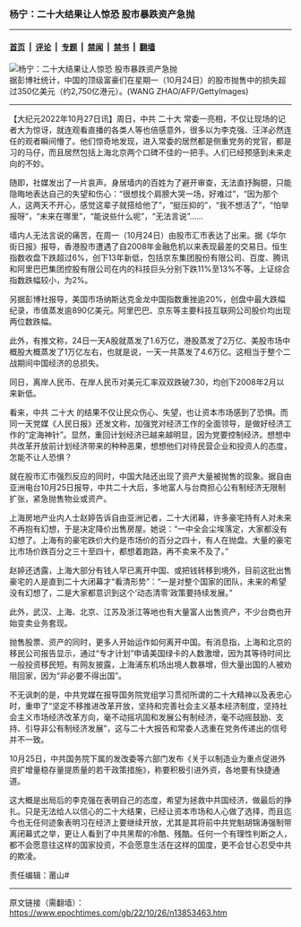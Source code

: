 ### 杨宁：二十大结果让人惊恐 股市暴跌资产急抛

---

#### [首页](../../../..?n13853463) &nbsp;|&nbsp; [评论](../../../../../epoch-comment?n13853463) &nbsp;|&nbsp; [专题](../../../../../epoch-special?n13853463) &nbsp;|&nbsp; [禁闻](../../../../../epoch-news?n13853463) &nbsp;|&nbsp; [禁书](../../../../../books?n13853463) &nbsp;|&nbsp; [翻墙](https://github.com/gfw-breaker/nogfw/blob/master/README.md?n13853463)


<div><img alt="杨宁：二十大结果让人惊恐 股市暴跌资产急抛" class="attachment-djy_600_400 size-djy_600_400 wp-post-image" src="https://i.epochtimes.com/assets/uploads/2022/10/id13852985-2ad4085685ea29fb86125772a5f075c4_1200x1200@1200x1200-600x400.jpg"/>
<div class="caption">
 据彭博社统计，中国的顶级富豪们在星期一（10月24日）的股市抛售中的损失超过350亿美元（约2,750亿港元）。(WANG ZHAO/AFP/GettyImages)
</div></div><hr/><div class="post_content" id="artbody" itemprop="articleBody">
 <!-- article content begin -->
 <p>
  【大纪元2022年10月27日讯】周日，中共
  <ok href="https://www.epochtimes.com/gb/tag/%E4%BA%8C%E5%8D%81%E5%A4%A7.html">
   二十大
  </ok>
  常委一亮相，不仅让现场的记者大为惊讶，就连观看直播的各类人等也倍感意外，很多以为李克强、汪洋必然连任的观者瞬间懵了。他们惊奇地发现，进入常委的居然都是侧重党务的党官，都是习的马仔，而且居然包括上海北京两个口碑不佳的一把手。人们已经预感到未来走向的不妙。
 </p>
 <p>
  随即，社媒发出了一片哀声。身居墙内的百姓为了避开审查，无法直抒胸臆，只能隐晦地表达自己的失望和伤心：“很想找个肩膀大哭一场，好难过”，“因为那个人，这两天不开心，感觉这辈子就搭给他了”，“挺压抑的”，“我不想活了”，“怕举报呀”，“未来在哪里”，“能说些什么呢”，“无法言说”……
 </p>
 <p>
  墙内人无法言说的痛苦，在周一（10月24日）由股市汇市表达了出来。据《华尔街日报》报导，香港股市遭遇了自2008年金融危机以来表现最差的交易日。恒生指数收盘下跌超过6%，创下13年新低，包括京东集团股份有限公司、百度、腾讯和阿里巴巴集团控股有限公司在内的科技巨头分别下跌11%至13%不等。上证综合指数跌幅较小，为2%。
 </p>
 <p>
  另据彭博社报导，美国市场纳斯达克金龙中国指数重挫逾20%，创盘中最大跌幅纪录，市值蒸发逾890亿美元。阿里巴巴、京东等主要科技互联网公司股价均出现两位数跌幅。
 </p>
 <p>
  此外，有推文称，24日一天A股就蒸发了1.6万亿，港股蒸发了2万亿、美股市场中概股大概蒸发了1万亿左右，也就是说，一天一共蒸发了4.6万亿。这相当于整个二战期间中国经济的总损失。
 </p>
 <p>
  同日，离岸人民币、在岸人民币对美元汇率双双跌破7.30，均创下2008年2月以来新低。
 </p>
 <p>
  看来，中共
  <ok href="https://www.epochtimes.com/gb/tag/%E4%BA%8C%E5%8D%81%E5%A4%A7.html">
   二十大
  </ok>
  的结果不仅让民众伤心、失望，也让资本市场感到了恐惧。而同一天党媒《人民日报》还发文称，加强党对经济工作的全面领导，是做好经济工作的“定海神针”。显然，重回计划经济已越来越明显，因为党要控制经济。想想中共改革开放前计划经济带来的种种恶果，想想他们对待民营企业和投资人的态度，怎能不让人恐惧？
 </p>
 <p>
  就在股市汇市强烈反应的同时，中国大陆还出现了资产大量被抛售的现象。据自由亚洲电台10月25日报导，中共二十大后，多地富人与台商担心公有制经济无限制扩张，紧急抛售物业或资产。
 </p>
 <p>
  上海房地产业内人士赵婷告诉自由亚洲记者，二十大闭幕，许多豪宅持有人对未来不再抱有幻想，于是决定降价出售房屋。她说：“一中全会尘埃落定，大家都没有幻想了。上海有的豪宅跌价大约是市场价的百分之四十，有人在抛盘。大量的豪宅比市场价跌百分之三十至四十，都想着跑路，再不卖来不及了。”
 </p>
 <p>
  赵婷还透露，上海大部分有钱人早已离开中国、或把钱转移到境外，目前这批出售豪宅的人是直到二十大闭幕才“看清形势”：“一是对整个国家的团队，未来的希望没有幻想了，二是大家都意识到这个‘动态清零’政策要持续发展。”
 </p>
 <p>
  此外，武汉、上海、北京、江苏及浙江等地也有大量富人出售资产，不少台商也开始变卖业务套现。
 </p>
 <p>
  抛售股票、资产的同时，更多人开始运作如何离开中国。有消息指，上海和北京的移民公司报告显示，通过“专才计划”申请美国绿卡的人数激增，因为其等待时间比一般投资移民短。有网友披露，上海浦东机场出境人数暴增，但大量出国的人被劝阻回家，因为“非必要不得出国”。
 </p>
 <p>
  不无讽刺的是，中共党媒在报导国务院党组学习贯彻所谓的二十大精神以及表忠心时，重申了“坚定不移推进改革开放，坚持和完善社会主义基本经济制度，坚持社会主义市场经济改革方向，毫不动摇巩固和发展公有制经济，毫不动摇鼓励、支持、引导非公有制经济发展”，这与二十大报告和常委人选重在党务传递出的信号并不一致。
 </p>
 <p>
  10月25日，中共国务院下属的发改委等六部门发布《关于以制造业为重点促进外资扩增量稳存量提质量的若干政策措施》，称要积极引进外资，各地要有快捷通道。
 </p>
 <p>
  这大概是出局后的李克强在表明自己的态度，希望为拯救中共国经济，做最后的挣扎。只是无法给人以信心的二十大结果，已经让资本市场和人心做了选择，而且迄今也无任何迹象表明习在经济上要继续开放，尤其是其将前中共党魁胡锦涛强制带离闭幕式之举，更让人看到了中共黑帮的冷酷、残酷。任何一个有理性判断之人，都不会愿意往这样的国家投资，不会愿意生活在这样的国度，更不会甘心忍受中共的欺凌。
 </p>
 <p>
  责任编辑：莆山#
 </p>
 <!-- article content end -->
 <div id="below_article_ad">
 </div>
</div>


---

原文链接（需翻墙）：https://www.epochtimes.com/gb/22/10/26/n13853463.htm